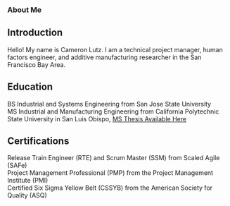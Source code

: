 ### About Me
## Introduction
Hello! My name is Cameron Lutz. I am a technical project manager, human factors engineer, and additive manufacturing researcher in the San Francisco Bay Area.

## Education
BS Industrial and Systems Engineering from San Jose State University <br>
MS Industrial and Manufacturing Engineering from California Polytechnic State University in San Luis Obispo, [MS Thesis Available Here](https://github.com/SirCameron1216/Lutz-Sapper-Wang-2024) <br>

## Certifications
Release Train Engineer (RTE) and Scrum Master (SSM) from Scaled Agile (SAFe) <br>
Project Management Professional (PMP) from the Project Management Institute (PMI) <br>
Certified Six Sigma Yellow Belt (CSSYB) from the American Society for Quality (ASQ) <br>



<!--
**SirCameron1216/SirCameron1216** is a ✨ _special_ ✨ repository because its `README.md` (this file) appears on your GitHub profile.

Here are some ideas to get you started:

- 🔭 I’m currently working on ...
- 🌱 I’m currently learning ...
- 👯 I’m looking to collaborate on ...
- 🤔 I’m looking for help with ...
- 💬 Ask me about ...
- 📫 How to reach me: ...
- 😄 Pronouns: ...
- ⚡ Fun fact: ...
-->
